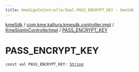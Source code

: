 ```yaml
---
title: KmeSignInControllerImpl.PASS_ENCRYPT_KEY - kmeSdk
---
```


[kmeSdk](../../index.html) / [com.kme.kaltura.kmesdk.controller.impl](../index.html) / [KmeSignInControllerImpl](index.html) / [PASS_ENCRYPT_KEY](./-p-a-s-s_-e-n-c-r-y-p-t_-k-e-y.html)

# PASS_ENCRYPT_KEY

`const val PASS_ENCRYPT_KEY: `[`String`](https://kotlinlang.org/api/latest/jvm/stdlib/kotlin/-string/index.html)
